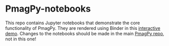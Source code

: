 # PmagPy-notebooks
This repo contains Jupyter notebooks that demonstrate the core functionality of PmagPy. They are rendered using Binder in this [interactive demo](https://mybinder.org/v2/gh/PmagPy/PmagPy-notebooks/master?filepath=PmagPy.ipynb).  Changes to the notebooks should be made in the main [PmagPy repo](http://github.com/PmagPy/PmagPy), not in this one!
